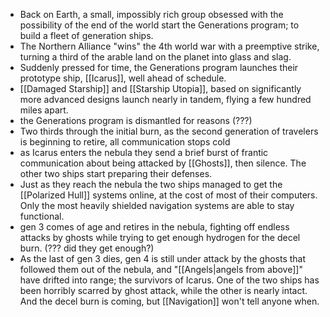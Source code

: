 - Back on Earth, a small, impossibly rich group obsessed with the possibility of the end of the world start the Generations program; to build a fleet of generation ships.
- The Northern Alliance "wins" the 4th world war with a preemptive strike, turning a third of the arable land on the planet into glass and slag.
- Suddenly pressed for time, the Generations program launches their prototype ship, [[Icarus]], well ahead of schedule.
- [[Damaged Starship]] and [[Starship Utopia]], based on significantly more advanced designs launch nearly in tandem, flying a few hundred miles apart.
- the Generations program is dismantled for reasons (???)
- Two thirds through the initial burn, as the second generation of travelers is beginning to retire, all communication stops cold
- as Icarus enters the nebula they send a brief burst of frantic communication about being attacked by [[Ghosts]], then silence. The other two ships start preparing their defenses.
- Just as they reach the nebula the two ships managed to get the [[Polarized Hull]] systems online, at the cost of most of their computers. Only the most heavily shielded navigation systems are able to stay functional.
- gen 3 comes of age and retires in the nebula, fighting off endless attacks by ghosts while trying to get enough hydrogen for the decel burn. (??? did they get enough?)
- As the last of gen 3 dies, gen 4 is still under attack by the ghosts that followed them out of the nebula, and "[[Angels|angels from above]]" have drifted into range; the survivors of Icarus. One of the two ships has been horribly scarred by ghost attack, while the other is nearly intact. And the decel burn is coming, but [[Navigation]] won't tell anyone when.